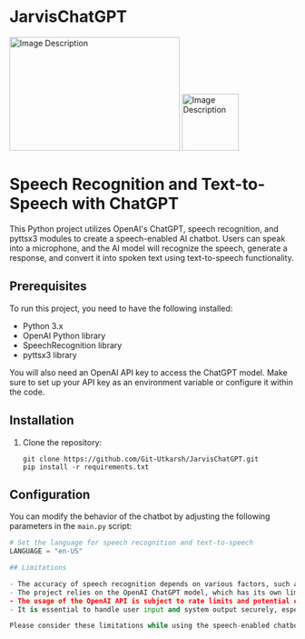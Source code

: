 # JarvisChatGPT 
<img src="https://uploads-ssl.webflow.com/5b105a0c66f2f636c7884a17/64063dbcad97bd421b437096_chatgpt.jpg" width="300" height="200" alt="Image Description">
<img src="https://upload.wikimedia.org/wikipedia/commons/thumb/c/c3/Python-logo-notext.svg/935px-Python-logo-notext.svg.png" width="100" height="100" alt="Image Description">

# Speech Recognition and Text-to-Speech with ChatGPT

This Python project utilizes OpenAI's ChatGPT, speech recognition, and pyttsx3 modules to create a speech-enabled AI chatbot. Users can speak into a microphone, and the AI model will recognize the speech, generate a response, and convert it into spoken text using text-to-speech functionality.

## Prerequisites

To run this project, you need to have the following installed:

- Python 3.x
- OpenAI Python library
- SpeechRecognition library
- pyttsx3 library

You will also need an OpenAI API key to access the ChatGPT model. Make sure to set up your API key as an environment variable or configure it within the code.

## Installation

1. Clone the repository:

   ```shell
   git clone https://github.com/Git-Utkarsh/JarvisChatGPT.git
   pip install -r requirements.txt
## Configuration

You can modify the behavior of the chatbot by adjusting the following parameters in the `main.py` script:

```python
# Set the language for speech recognition and text-to-speech
LANGUAGE = "en-US"

## Limitations

- The accuracy of speech recognition depends on various factors, such as microphone quality and ambient noise. For optimal results, it is recommended to use a good quality microphone and minimize background noise during interactions with the chatbot.
- The project relies on the OpenAI ChatGPT model, which has its own limitations. The responses generated by the model might occasionally be incorrect, nonsensical, or sensitive to input phrasing. The model's behavior is based on the data it was trained on and may not always align perfectly with human expectations.
- The usage of the OpenAI API is subject to rate limits and potential costs associated with API calls. Make sure to review the OpenAI documentation to understand the limitations and pricing details of using the ChatGPT API.
- It is essential to handle user input and system output securely, especially if dealing with sensitive or personal information. Take appropriate measures to protect user privacy and ensure data security when deploying or extending this project.

Please consider these limitations while using the speech-enabled chatbot and adjust your expectations accordingly.


